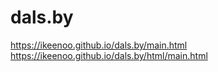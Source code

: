 # dals.by

https://ikeenoo.github.io/dals.by/main.html
https://ikeenoo.github.io/dals.by/html/main.html
